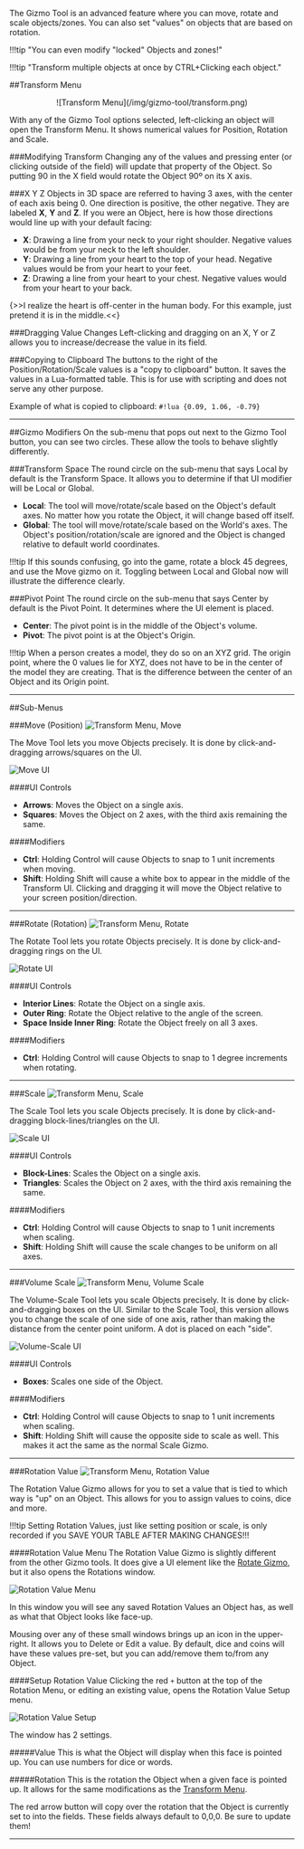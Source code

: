 The Gizmo Tool is an advanced feature where you can move, rotate and scale objects/zones. You can also set "values" on objects that are based on rotation.

!!!tip "You can even modify "locked" Objects and zones!"

!!!tip "Transform multiple objects at once by CTRL+Clicking each object."


##Transform Menu
<center>![Transform Menu](/img/gizmo-tool/transform.png)</center>

With any of the Gizmo Tool options selected, left-clicking an object will open the Transform Menu. It shows numerical values for Position, Rotation and Scale.

###Modifying Transform
Changing any of the values and pressing enter (or clicking outside of the field) will update that property of the Object. So putting 90 in the X field would rotate the Object 90º on its X axis.

###X Y Z
Objects in 3D space are referred to having 3 axes, with the center of each axis being 0. One direction is positive, the other negative. They are labeled **X**, **Y** and **Z**. If you were an Object, here is how those directions would line up with your default facing:

* **X**: Drawing a line from your neck to your right shoulder. Negative values would be from your neck to the left shoulder.
* **Y**: Drawing a line from your heart to the top of your head. Negative values would be from your heart to your feet.
* **Z**: Drawing a line from your heart to your chest. Negative values would from your heart to your back.

{>>I realize the heart is off-center in the human body. For this example, just pretend it is in the middle.<<}

###Dragging Value Changes
Left-clicking and dragging on an X, Y or Z allows you to increase/decrease the value in its field.

###Copying to Clipboard
The buttons to the right of the Position/Rotation/Scale values is a "copy to clipboard" button. It saves the values in a Lua-formatted table. This is for use with scripting and does not serve any other purpose.

Example of what is copied to clipboard: `#!lua {0.09, 1.06, -0.79}`

---

##Gizmo Modifiers
On the sub-menu that pops out next to the Gizmo Tool button, you can see two circles. These allow the tools to behave slightly differently.

###Transform Space
The round circle on the sub-menu that says Local by default is the Transform Space. It allows you to determine if that UI modifier will be Local or Global.

* **Local**: The tool will move/rotate/scale based on the Object's default axes. No matter how you rotate the Object, it will change based off itself.
* **Global**: The tool will move/rotate/scale based on the World's axes. The Object's position/rotation/scale are ignored and the Object is changed relative to default world coordinates.

!!!tip
    If this sounds confusing, go into the game, rotate a block 45 degrees, and use the Move gizmo on it. Toggling between Local and Global now will illustrate the difference clearly.



###Pivot Point
The round circle on the sub-menu that says Center by default is the Pivot Point. It determines where the UI element is placed.

* **Center**: The pivot point is in the middle of the Object's volume.
* **Pivot**: The pivot point is at the Object's Origin.

!!!tip
    When a person creates a model, they do so on an XYZ grid. The origin point, where the 0 values lie for XYZ, does not have to be in the center of the model they are creating. That is the difference between the center of an Object and its Origin point.


---

##Sub-Menus

###Move (Position)
![Transform Menu, Move](/img/gizmo-tool/gizmo-move.png)

The Move Tool lets you move Objects precisely. It is done by click-and-dragging arrows/squares on the UI.

![Move UI](/img/gizmo-tool/position.png)

####UI Controls
* **Arrows**: Moves the Object on a single axis.
* **Squares**: Moves the Object on 2 axes, with the third axis remaining the same.

####Modifiers
* **Ctrl**: Holding Control will cause Objects to snap to 1 unit increments when moving.
* **Shift**: Holding Shift will cause a white box to appear in the middle of the Transform UI. Clicking and dragging it will move the Object relative to your screen position/direction.

---

###Rotate (Rotation)
![Transform Menu, Rotate](/img/gizmo-tool/gizmo-rotate.png)

The Rotate Tool lets you rotate Objects precisely. It is done by click-and-dragging rings on the UI.

![Rotate UI](/img/gizmo-tool/rotation.png)

####UI Controls
* **Interior Lines**: Rotate the Object on a single axis.
* **Outer Ring**: Rotate the Object relative to the angle of the screen.
* **Space Inside Inner Ring**: Rotate the Object freely on all 3 axes.

####Modifiers
* **Ctrl**: Holding Control will cause Objects to snap to 1 degree increments when rotating.

---


###Scale
![Transform Menu, Scale](/img/gizmo-tool/gizmo-scale.png)

The Scale Tool lets you scale Objects precisely. It is done by click-and-dragging block-lines/triangles on the UI.

![Scale UI](/img/gizmo-tool/scale.png)

####UI Controls
* **Block-Lines**: Scales the Object on a single axis.
* **Triangles**: Scales the Object on 2 axes, with the third axis remaining the same.

####Modifiers
* **Ctrl**: Holding Control will cause Objects to snap to 1 unit increments when scaling.
* **Shift**: Holding Shift will cause the scale changes to be uniform on all axes.

---


###Volume Scale
![Transform Menu, Volume Scale](/img/gizmo-tool/gizmo-volume-scale.png)

The Volume-Scale Tool lets you scale Objects precisely. It is done by click-and-dragging boxes on the UI. Similar to the Scale Tool, this version allows you to change the scale of one side of one axis, rather than making the distance from the center point uniform. A dot is placed on each "side".

![Volume-Scale UI](/img/gizmo-tool/volume.png)

####UI Controls
* **Boxes**: Scales one side of the Object.

####Modifiers
* **Ctrl**: Holding Control will cause Objects to snap to 1 unit increments when scaling.
* **Shift**: Holding Shift will cause the opposite side to scale as well. This makes it act the same as the normal Scale Gizmo.




---


###Rotation Value
![Transform Menu, Rotation Value](/img/gizmo-tool/gizmo-rotation-value.png)

The Rotation Value Gizmo allows for you to set a value that is tied to which way is "up" on an Object. This allows for you to assign values to coins, dice and more.

!!!tip
    Setting Rotation Values, just like setting position or scale, is only recorded if you SAVE YOUR TABLE AFTER MAKING CHANGES!!!

####Rotation Value Menu
The Rotation Value Gizmo is slightly different from the other Gizmo tools. It does give a UI element like the [Rotate Gizmo](#rotate-rotation), but it also opens the Rotations window.

![Rotation Value Menu](/img/gizmo-tool/rotation-value1.png)

In this window you will see any saved Rotation Values an Object has, as well as what that Object looks like face-up.

Mousing over any of these small windows brings up an icon in the upper-right. It allows you to Delete or Edit a value. By default, dice and coins will have these values pre-set, but you can add/remove them to/from any Object.

####Setup Rotation Value
Clicking the red `+` button at the top of the Rotation Menu, or editing an existing value, opens the Rotation Value Setup menu.

![Rotation Value Setup](/img/gizmo-tool/rotation-value2.png)

The window has 2 settings.

#####Value
This is what the Object will display when this face is pointed up. You can use numbers for dice or words.

#####Rotation
This is the rotation the Object when a given face is pointed up. It allows for the same modifications as the [Transform Menu](#transform-menu).

The red arrow button will copy over the rotation that the Object is currently set to into the fields. These fields always default to 0,0,0. Be sure to update them!


---
